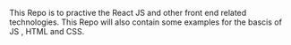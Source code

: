 This Repo is to practive the React JS and other front end related technologies.
This Repo will also contain some examples for the bascis of JS , HTML and CSS.